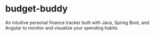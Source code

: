 # budget-buddy
An intuitive personal finance tracker built with Java, Spring Boot, and Angular to monitor and visualize your spending habits.

